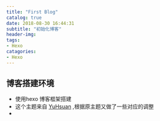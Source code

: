 ```yaml
---
title: "First Blog"
catalog: true
date: 2018-08-30 16:44:31
subtitle: "初始化博客"
header-img:
tags:
- Hexo
catagories:
- Hexo
---
```

## 博客搭建环境
- 使用hexo 博客框架搭建
- 这个主题来自 [YuHsuan](http://beantech.org) ,根据原主题又做了一些对应的调整
- 